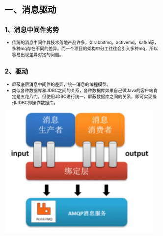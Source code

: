 # 一、消息驱动

## 1、消息中间件劣势

- 传统的消息中间件其技术落地产品许多，如rabbitmq，activemq，kafka等，多种mq存在不同的差异。而一个项目的架构中分工往往会引入多种mq，所以容易出现差异对接的问题。

## 2、驱动

- 屏蔽底层消息中间件的差异，统一消息的编程模型。
- 类似各种数据库和JDBC之间的关系，各种数据库如果自己做Java的客户端肯定是五花八门，但使用JDBC进行统一，屏蔽数据库之间的关系，即可实现操作JDBC即操作数据库。

![clipboard.png](%E5%9F%BA%E6%9C%AC%E6%A6%82%E5%BF%B5.assets/clip_image002.gif)

 

 